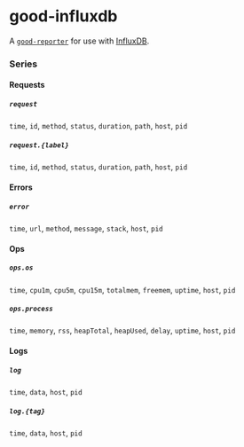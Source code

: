 good-influxdb
=============

A [`good-reporter`](https://github.com/hapijs/good-reporter) for use with [InfluxDB](http://influxdb.com/).

### Series

#### Requests

##### `request`

`time`, `id`, `method`, `status`, `duration`, `path`, `host`, `pid`

##### `request.{label}`

`time`, `id`, `method`, `status`, `duration`, `path`, `host`, `pid`


#### Errors

##### `error`

`time`, `url`, `method`, `message`, `stack`, `host`, `pid`


#### Ops

##### `ops.os`

`time`, `cpu1m`, `cpu5m`, `cpu15m`, `totalmem`, `freemem`, `uptime`, `host`, `pid`

##### `ops.process`

`time`, `memory`, `rss`, `heapTotal`, `heapUsed`, `delay`, `uptime`, `host`, `pid`


#### Logs

##### `log`

`time`, `data`, `host`, `pid`

##### `log.{tag}`

`time`, `data`, `host`, `pid`